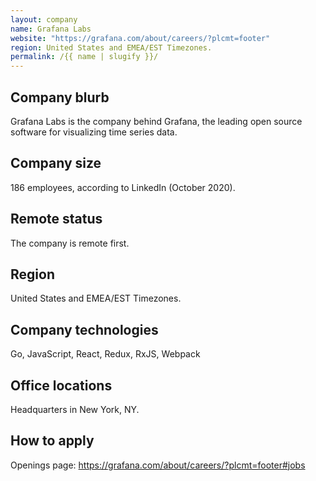 ```yaml
---
layout: company
name: Grafana Labs
website: "https://grafana.com/about/careers/?plcmt=footer"
region: United States and EMEA/EST Timezones.
permalink: /{{ name | slugify }}/
---
```


## Company blurb

Grafana Labs is the company behind Grafana, the leading open source software for visualizing time series data.

## Company size

186 employees, according to LinkedIn (October 2020).

## Remote status

The company is remote first.

## Region

United States and EMEA/EST Timezones.

## Company technologies

Go, JavaScript, React, Redux, RxJS, Webpack

## Office locations

Headquarters in New York, NY.

## How to apply

Openings page: https://grafana.com/about/careers/?plcmt=footer#jobs
